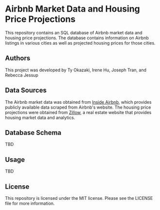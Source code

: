 # Airbnb Market Data and Housing Price Projections
This repository contains an SQL database of Airbnb market data and housing price projections. The database contains information on Airbnb listings in various cities as well as projected housing prices for those cities.

## Authors
This project was developed by Ty Okazaki, Irene Hu, Joseph Tran, and Rebecca Jessup

## Data Sources
The Airbnb market data was obtained from [Inside Airbnb](http://insideairbnb.com/get-the-data.html), which provides publicly available data scraped from Airbnb's website. The housing price projections were obtained from [Zillow](https://www.zillow.com/research/data/), a real estate website that provides housing market data and analytics.

## Database Schema
TBD

## Usage
TBD

## License
This repository is licensed under the MIT license. Please see the LICENSE file for more information.

